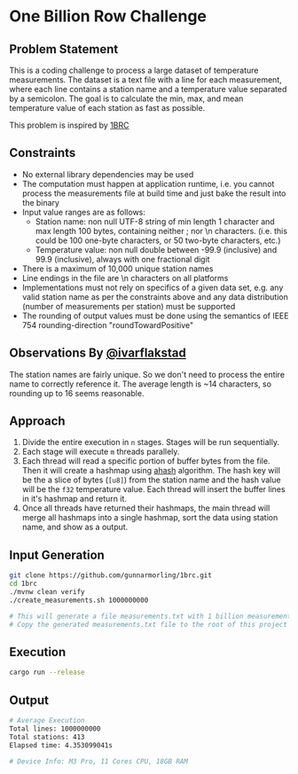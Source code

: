 # One Billion Row Challenge

## Problem Statement

This is a coding challenge to process a large dataset of temperature measurements. The dataset is a text file with a line for each measurement, where each line contains a station name and a temperature value separated by a semicolon. The goal is to calculate the min, max, and mean temperature value of each station as fast as possible.

This problem is inspired by [1BRC](https://github.com/gunnarmorling/1brc)

## Constraints

- No external library dependencies may be used
- The computation must happen at application runtime, i.e. you cannot process the measurements file at build time and just bake the result into the binary
- Input value ranges are as follows:
  - Station name: non null UTF-8 string of min length 1 character and max length 100 bytes, containing neither ; nor \n characters. (i.e. this could be 100 one-byte characters, or 50 two-byte characters, etc.)
  - Temperature value: non null double between -99.9 (inclusive) and 99.9 (inclusive), always with one fractional digit
- There is a maximum of 10,000 unique station names
- Line endings in the file are \n characters on all platforms
- Implementations must not rely on specifics of a given data set, e.g. any valid station name as per the constraints above and any data distribution (number of measurements per station) must be supported
- The rounding of output values must be done using the semantics of IEEE 754 rounding-direction "roundTowardPositive"

## Observations By [@ivarflakstad](https://github.com/ivarflakstad)

The station names are fairly unique. So we don't need to process the entire name to correctly reference it. The average length is ~14 characters, so rounding up to 16 seems reasonable.

## Approach

1. Divide the entire execution in `n` stages. Stages will be run sequentially.
2. Each stage will execute `m` threads parallely.
3. Each thread will read a specific portion of buffer bytes from the file. Then it will create a hashmap using [ahash](https://crates.io/crates/ahash) algorithm. The hash key will be the a slice of bytes (`[u8]`) from the station name and the hash value will be the `f32` temperature value. Each thread will insert the buffer lines in it's hashmap and return it.
4. Once all threads have returned their hashmaps, the main thread will merge all hashmaps into a single hashmap, sort the data using station name, and show as a output.

## Input Generation

```bash
git clone https://github.com/gunnarmorling/1brc.git
cd 1brc
./mvnw clean verify
./create_measurements.sh 1000000000

# This will generate a file measurements.txt with 1 billion measurements
# Copy the generated measurements.txt file to the root of this project
```

## Execution

```bash
cargo run --release
```

## Output

```bash
# Average Execution
Total lines: 1000000000
Total stations: 413
Elapsed time: 4.353099041s

# Device Info: M3 Pro, 11 Cores CPU, 18GB RAM
```
